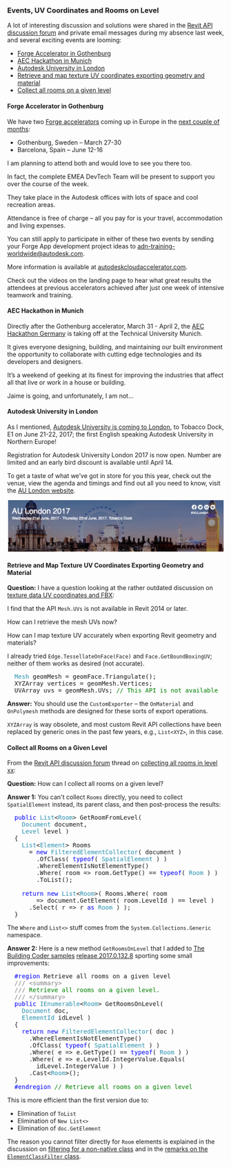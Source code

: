 <head>
<meta http-equiv="Content-Type" content="text/html; charset=utf-8">
<link rel="stylesheet" type="text/css" href="bc.css">
<script src="run_prettify.js" type="text/javascript"></script>
<!--
<script src="https://google-code-prettify.googlecode.com/svn/loader/run_prettify.js" type="text/javascript"></script>
-->
</head>

<!---

- http://aechackathon-germany.de/

- https://forums.autodesk.com/t5/revit-api-forum/collect-all-room-in-leve-xx/m-p/6939202
  tbc sample update
  filtering for a non-native class

 #RevitAPI @AutodeskRevit #aec #bim #dynamobim @AutodeskForge http://bit.ly/devdays2016online

&ndash; 
...

-->

### Events, UV Coordinates and Rooms on Level

A lot of interesting discussion and solutions were shared in 
the [Revit API discussion forum](http://forums.autodesk.com/t5/revit-api-forum/bd-p/160) and
private email messages during my absence last week, and several exciting events are looming:

- [Forge Accelerator in Gothenburg](#2)
- [AEC Hackathon in Munich](#3)
- [Autodesk University in London](#4)
- [Retrieve and map texture UV coordinates exporting geometry and material](#5)
- [Collect all rooms on a given level](#6)


#### <a name="2"></a>Forge Accelerator in Gothenburg

We have two [Forge accelerators](http://autodeskcloudaccelerator.com/) coming up in Europe
in the [next couple of months](http://autodeskcloudaccelerator.com/prague-2/):

- Gothenburg, Sweden &ndash; March 27-30
- Barcelona, Spain &ndash; June 12-16

I am planning to attend both and would love to see you there too.

In fact, the complete EMEA DevTech Team will be present to support you over the course of the week.

They take place in the Autodesk offices with lots of space and cool recreation areas.

Attendance is free of charge &ndash; all you pay for is your travel, accommodation and living expenses.  

You can still apply to participate in either of these two events by sending your Forge App development project ideas to [adn-training-worldwide@autodesk.com](mailto:adn-training-worldwide@autodesk.com).

More information is available at [autodeskcloudaccelerator.com](http://autodeskcloudaccelerator.com).

Check out the videos on the landing page to hear what great results the attendees at previous accelerators achieved after just one week of intensive teamwork and training.


#### <a name="3"></a>AEC Hackathon in Munich

Directly after the Gothenburg accelerator, March 31 - April 2,
the [AEC Hackathon Germany](http://aechackathon-germany.de) is
taking off at the Technical University Munich.

It gives everyone designing, building, and maintaining our built environment the opportunity to collaborate with cutting edge technologies and its developers and designers.

It’s a weekend of geeking at its finest for improving the industries that affect all that live or work in a house or building.

Jaime is going, and unfortunately, I am not...


#### <a name="4"></a>Autodesk University in London

As I mentioned,
[Autodesk University is coming to London](http://thebuildingcoder.typepad.com/blog/2017/01/au-in-london-and-deep-learning.html#2),
to Tobacco Dock, E1 on June 21-22, 2017;
the first English speaking Autodesk University in Northern Europe!

Registration for Autodesk University London 2017 is now open.
Number are limited and an early bird discount is available until April 14.
 
To get a taste of what we’ve got in store for you this year, check out the venue, view the agenda and timings and find out all you need to know, visit the [AU London website](https://gems.autodesk.com/events/au-london-2017/event-summary-9dba4a429f994dbab348c68dfad1ca6a.aspx).

<center>
<img src="img/2017_au_london_2.png" alt="AU London 2017" width="500"/>
</center>


#### <a name="5"></a>Retrieve and Map Texture UV Coordinates Exporting Geometry and Material

**Question:** I have a question looking at the rather outdated discussion
on [texture data UV coordinates and FBX](http://thebuildingcoder.typepad.com/blog/2010/02/texture-data-uv-coordinates-and-fbx.html):

I find that the API `Mesh.UVs` is not available in Revit 2014 or later.

How can I retrieve the mesh UVs now?

How can I map texture UV accurately when exporting Revit geometry and materials?

I already tried `Edge.TessellateOnFace(Face)` and `Face.GetBoundBoxingUV`; neither of them works as desired (not accurate).

<pre class="code">
  <span style="color:#2b91af;">Mesh</span>&nbsp;geomMesh&nbsp;=&nbsp;geomFace.Triangulate();
  XYZArray&nbsp;vertices&nbsp;=&nbsp;geomMesh.Vertices;
  UVArray&nbsp;uvs&nbsp;=&nbsp;geomMesh.UVs;&nbsp;<span style="color:green;">//&nbsp;This&nbsp;API&nbsp;is&nbsp;not&nbsp;available</span>
</pre>

**Answer:** You should use the `CustomExporter` &ndash; the `OnMaterial` and `OnPolymesh` methods are designed for these sorts of export operations.

`XYZArray` is way obsolete, and most custom Revit API collections have been replaced by generic ones in the past few years, e.g., `List<XYZ>`, in this case.


#### <a name="6"></a>Collect all Rooms on a Given Level

From
the [Revit API discussion forum](http://forums.autodesk.com/t5/revit-api-forum/bd-p/160) thread
on [collecting all rooms in level xx](https://forums.autodesk.com/t5/revit-api-forum/collect-all-room-in-leve-xx/m-p/6939202):

**Question:** How can I collect all rooms on a given level?

**Answer 1:** You can't collect `Rooms` directly, you need to collect `SpatialElement` instead, its parent class, and then post-process the results:

<pre class="code">
  <span style="color:blue;">public</span>&nbsp;<span style="color:#2b91af;">List</span>&lt;<span style="color:#2b91af;">Room</span>&gt;&nbsp;GetRoomFromLevel(&nbsp;
  &nbsp;&nbsp;<span style="color:#2b91af;">Document</span>&nbsp;document,&nbsp;
  &nbsp;&nbsp;<span style="color:#2b91af;">Level</span>&nbsp;level&nbsp;)
  {
  &nbsp;&nbsp;<span style="color:#2b91af;">List</span>&lt;<span style="color:#2b91af;">Element</span>&gt;&nbsp;Rooms&nbsp;
  &nbsp;&nbsp;&nbsp;&nbsp;=&nbsp;<span style="color:blue;">new</span>&nbsp;<span style="color:#2b91af;">FilteredElementCollector</span>(&nbsp;document&nbsp;)
  &nbsp;&nbsp;&nbsp;&nbsp;&nbsp;&nbsp;.OfClass(&nbsp;<span style="color:blue;">typeof</span>(&nbsp;<span style="color:#2b91af;">SpatialElement</span>&nbsp;)&nbsp;)
  &nbsp;&nbsp;&nbsp;&nbsp;&nbsp;&nbsp;.WhereElementIsNotElementType()
  &nbsp;&nbsp;&nbsp;&nbsp;&nbsp;&nbsp;.Where(&nbsp;room&nbsp;=&gt;&nbsp;room.GetType()&nbsp;==&nbsp;<span style="color:blue;">typeof</span>(&nbsp;<span style="color:#2b91af;">Room</span>&nbsp;)&nbsp;)
  &nbsp;&nbsp;&nbsp;&nbsp;&nbsp;&nbsp;.ToList();
   
  &nbsp;&nbsp;<span style="color:blue;">return</span>&nbsp;<span style="color:blue;">new</span>&nbsp;<span style="color:#2b91af;">List</span>&lt;<span style="color:#2b91af;">Room</span>&gt;(&nbsp;Rooms.Where(&nbsp;room&nbsp;
  &nbsp;&nbsp;&nbsp;&nbsp;&nbsp;&nbsp;=&gt;&nbsp;document.GetElement(&nbsp;room.LevelId&nbsp;)&nbsp;==&nbsp;level&nbsp;)
  &nbsp;&nbsp;&nbsp;&nbsp;.Select(&nbsp;r&nbsp;=&gt;&nbsp;r&nbsp;<span style="color:blue;">as</span>&nbsp;<span style="color:#2b91af;">Room</span>&nbsp;)&nbsp;);
  }
</pre>

The `Where` and `List<>` stuff comes from the `System.Collections.Generic` namespace.

**Answer 2:** Here is a new method `GetRoomsOnLevel` that I added
to [The Building Coder samples](https://github.com/jeremytammik/the_building_coder_samples)
[release 2017.0.132.8](https://github.com/jeremytammik/the_building_coder_samples/releases/tag/2017.0.132.8) sporting
some small improvements:

<pre class="code">
  <span style="color:blue;">#region</span>&nbsp;Retrieve&nbsp;all&nbsp;rooms&nbsp;on&nbsp;a&nbsp;given&nbsp;level
  <span style="color:gray;">///</span><span style="color:green;">&nbsp;</span><span style="color:gray;">&lt;</span><span style="color:gray;">summary</span><span style="color:gray;">&gt;</span>
  <span style="color:gray;">///</span><span style="color:green;">&nbsp;Retrieve&nbsp;all&nbsp;rooms&nbsp;on&nbsp;a&nbsp;given&nbsp;level.</span>
  <span style="color:gray;">///</span><span style="color:green;">&nbsp;</span><span style="color:gray;">&lt;/</span><span style="color:gray;">summary</span><span style="color:gray;">&gt;</span>
  <span style="color:blue;">public</span>&nbsp;<span style="color:#2b91af;">IEnumerable</span>&lt;<span style="color:#2b91af;">Room</span>&gt;&nbsp;GetRoomsOnLevel(&nbsp;
  &nbsp;&nbsp;<span style="color:#2b91af;">Document</span>&nbsp;doc,
  &nbsp;&nbsp;<span style="color:#2b91af;">ElementId</span>&nbsp;idLevel&nbsp;)
  {
  &nbsp;&nbsp;<span style="color:blue;">return</span>&nbsp;<span style="color:blue;">new</span>&nbsp;<span style="color:#2b91af;">FilteredElementCollector</span>(&nbsp;doc&nbsp;)
  &nbsp;&nbsp;&nbsp;&nbsp;.WhereElementIsNotElementType()
  &nbsp;&nbsp;&nbsp;&nbsp;.OfClass(&nbsp;<span style="color:blue;">typeof</span>(&nbsp;<span style="color:#2b91af;">SpatialElement</span>&nbsp;)&nbsp;)
  &nbsp;&nbsp;&nbsp;&nbsp;.Where(&nbsp;e&nbsp;=&gt;&nbsp;e.GetType()&nbsp;==&nbsp;<span style="color:blue;">typeof</span>(&nbsp;<span style="color:#2b91af;">Room</span>&nbsp;)&nbsp;)
  &nbsp;&nbsp;&nbsp;&nbsp;.Where(&nbsp;e&nbsp;=&gt;&nbsp;e.LevelId.IntegerValue.Equals(&nbsp;
  &nbsp;&nbsp;&nbsp;&nbsp;&nbsp;&nbsp;idLevel.IntegerValue&nbsp;)&nbsp;)
  &nbsp;&nbsp;&nbsp;&nbsp;.Cast&lt;<span style="color:#2b91af;">Room</span>&gt;();
  }
  <span style="color:blue;">#endregion</span>&nbsp;<span style="color:green;">//&nbsp;Retrieve&nbsp;all&nbsp;rooms&nbsp;on&nbsp;a&nbsp;given&nbsp;level</span>
</pre>

This is more efficient than the first version due to:
 
- Elimination of `ToList`
- Elimination of `New List<>`
- Elimination of `doc.GetElement`

The reason you cannot filter directly for `Room` elements is explained in the discussion 
on [filtering for a non-native class](http://thebuildingcoder.typepad.com/blog/2010/08/filtering-for-a-nonnative-class.html) and in
the [remarks on the `ElementClassFilter` class](http://www.revitapidocs.com/2017/4b7fb6d7-cb9c-d556-56fc-003a0b8a51b7.htm).
